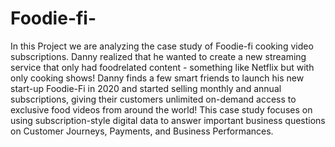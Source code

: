 # Foodie-fi-
In this Project we are analyzing the case study of Foodie-fi cooking video subscriptions.
Danny realized that he wanted to create a new streaming service that only had foodrelated content - something like Netflix but with only cooking shows! Danny finds a few smart friends to launch his new start-up Foodie-Fi in 2020 and started selling monthly and annual subscriptions, giving their customers unlimited on-demand access to exclusive food videos from around the world!
This case study focuses on using subscription-style digital data to answer important business questions on Customer Journeys, Payments, and Business Performances.
